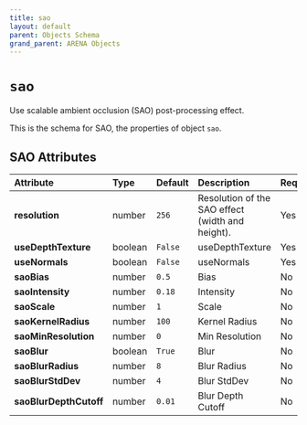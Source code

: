 ```yaml
---
title: sao
layout: default
parent: Objects Schema
grand_parent: ARENA Objects
---
```


<!--CAUTION: This file is autogenerated from https://github.com/arenaxr/arena-schemas. Changes made here may be overwritten.-->


`sao`
=====


Use scalable ambient occlusion (SAO) post-processing effect.

This is the schema for SAO, the properties of object `sao`.

SAO Attributes
---------------

|Attribute|Type|Default|Description|Required|
| :--- | :--- | :--- | :--- | :--- |
|**resolution**|number|```256```|Resolution of the SAO effect (width and height).|Yes|
|**useDepthTexture**|boolean|```False```|useDepthTexture|Yes|
|**useNormals**|boolean|```False```|useNormals|Yes|
|**saoBias**|number|```0.5```|Bias|No|
|**saoIntensity**|number|```0.18```|Intensity|No|
|**saoScale**|number|```1```|Scale|No|
|**saoKernelRadius**|number|```100```|Kernel Radius|No|
|**saoMinResolution**|number|```0```|Min Resolution|No|
|**saoBlur**|boolean|```True```|Blur|No|
|**saoBlurRadius**|number|```8```|Blur Radius|No|
|**saoBlurStdDev**|number|```4```|Blur StdDev|No|
|**saoBlurDepthCutoff**|number|```0.01```|Blur Depth Cutoff|No|
